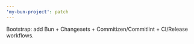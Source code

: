 ```yaml
---
'my-bun-project': patch
---
```


Bootstrap: add Bun + Changesets + Commitizen/Commitlint + CI/Release workflows.

